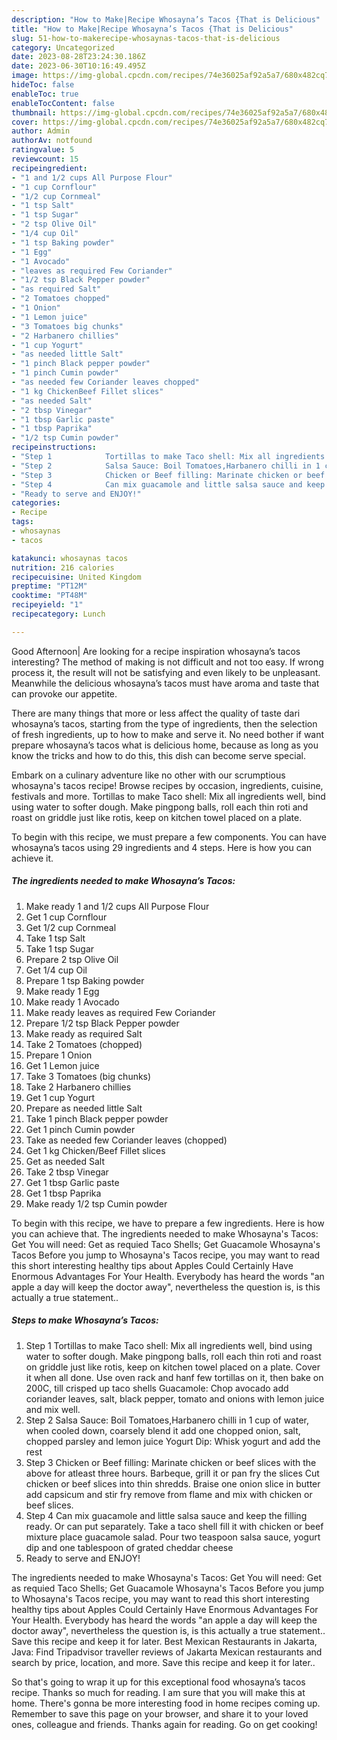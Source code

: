```yaml
---
description: "How to Make|Recipe Whosayna’s Tacos {That is Delicious"
title: "How to Make|Recipe Whosayna’s Tacos {That is Delicious"
slug: 51-how-to-makerecipe-whosaynas-tacos-that-is-delicious
category: Uncategorized
date: 2023-08-28T23:24:30.186Z
date: 2023-06-30T10:16:49.495Z
image: https://img-global.cpcdn.com/recipes/74e36025af92a5a7/680x482cq70/whosaynas-tacos-recipe-main-photo.jpg
hideToc: false
enableToc: true
enableTocContent: false
thumbnail: https://img-global.cpcdn.com/recipes/74e36025af92a5a7/680x482cq70/whosaynas-tacos-recipe-main-photo.jpg
cover: https://img-global.cpcdn.com/recipes/74e36025af92a5a7/680x482cq70/whosaynas-tacos-recipe-main-photo.jpg
author: Admin
authorAv: notfound
ratingvalue: 5
reviewcount: 15
recipeingredient:
- "1 and 1/2 cups All Purpose Flour"
- "1 cup Cornflour"
- "1/2 cup Cornmeal"
- "1 tsp Salt"
- "1 tsp Sugar"
- "2 tsp Olive Oil"
- "1/4 cup Oil"
- "1 tsp Baking powder"
- "1 Egg"
- "1 Avocado"
- "leaves as required Few Coriander"
- "1/2 tsp Black Pepper powder"
- "as required Salt"
- "2 Tomatoes chopped"
- "1 Onion"
- "1 Lemon juice"
- "3 Tomatoes big chunks"
- "2 Harbanero chillies"
- "1 cup Yogurt"
- "as needed little Salt"
- "1 pinch Black pepper powder"
- "1 pinch Cumin powder"
- "as needed few Coriander leaves chopped"
- "1 kg ChickenBeef Fillet slices"
- "as needed Salt"
- "2 tbsp Vinegar"
- "1 tbsp Garlic paste"
- "1 tbsp Paprika"
- "1/2 tsp Cumin powder"
recipeinstructions:
- "Step 1            Tortillas to make Taco shell: Mix all ingredients well, bind using water to softer dough. Make pingpong balls, roll each thin roti and roast on griddle just like rotis, keep on kitchen towel placed on a plate. Cover it when all done. Use oven rack and hanf few tortillas on it, then bake on 200C, till crisped up taco shells  Guacamole: Chop avocado add coriander leaves, salt, black pepper, tomato and onions with lemon juice and mix well."
- "Step 2            Salsa Sauce: Boil Tomatoes,Harbanero chilli in 1 cup of water, when cooled down, coarsely blend it add one chopped onion, salt, chopped parsley and lemon juice  Yogurt Dip: Whisk yogurt and add the rest"
- "Step 3            Chicken or Beef filling: Marinate chicken or beef slices with the above for atleast three hours. Barbeque, grill it or pan fry the slices Cut chicken or beef slices into thin shredds. Braise one onion slice in butter add capsicum and stir fry remove from flame and mix with chicken or beef slices."
- "Step 4            Can mix guacamole and little salsa sauce and keep the filling ready. Or can put separately.  Take a taco shell fill it with chicken or beef mixture place guacamole salad. Pour two teaspoon salsa sauce, yogurt dip and one tablespoon of grated cheddar cheese"
- "Ready to serve and ENJOY!"
categories:
- Recipe
tags:
- whosaynas
- tacos

katakunci: whosaynas tacos 
nutrition: 216 calories
recipecuisine: United Kingdom
preptime: "PT12M"
cooktime: "PT48M"
recipeyield: "1"
recipecategory: Lunch

---
```



Good Afternoon| Are looking for a recipe inspiration whosayna’s tacos interesting? The method of making is not difficult and not too easy. If wrong process it, the result will not be satisfying and even likely to be unpleasant. Meanwhile the delicious whosayna’s tacos must have aroma and taste that can provoke our appetite.






There are many things that more or less affect the quality of taste dari whosayna’s tacos, starting from the type of ingredients, then the selection of fresh ingredients, up to how to make and serve it. No need bother if want prepare whosayna’s tacos what is delicious home, because as long as you know the tricks and how to do this, this dish can become serve  special.


Embark on a culinary adventure like no other with our scrumptious whosayna&#39;s tacos recipe! Browse recipes by occasion, ingredients, cuisine, festivals and more. Tortillas to make Taco shell: Mix all ingredients well, bind using water to softer dough. Make pingpong balls, roll each thin roti and roast on griddle just like rotis, keep on kitchen towel placed on a plate.


To begin with this recipe, we must prepare a few components. You can have whosayna’s tacos using 29 ingredients and 4 steps. Here is how you can achieve it.

<!--inarticleads1-->

##### The ingredients needed to make Whosayna’s Tacos:

1. Make ready 1 and 1/2 cups All Purpose Flour
1. Get 1 cup Cornflour
1. Get 1/2 cup Cornmeal
1. Take 1 tsp Salt
1. Take 1 tsp Sugar
1. Prepare 2 tsp Olive Oil
1. Get 1/4 cup Oil
1. Prepare 1 tsp Baking powder
1. Make ready 1 Egg
1. Make ready 1 Avocado
1. Make ready leaves as required Few Coriander
1. Prepare 1/2 tsp Black Pepper powder
1. Make ready as required Salt
1. Take 2 Tomatoes (chopped)
1. Prepare 1 Onion
1. Get 1 Lemon juice
1. Take 3 Tomatoes (big chunks)
1. Take 2 Harbanero chillies
1. Get 1 cup Yogurt
1. Prepare as needed little Salt
1. Take 1 pinch Black pepper powder
1. Get 1 pinch Cumin powder
1. Take as needed few Coriander leaves (chopped)
1. Get 1 kg Chicken/Beef Fillet slices
1. Get as needed Salt
1. Take 2 tbsp Vinegar
1. Get 1 tbsp Garlic paste
1. Get 1 tbsp Paprika
1. Make ready 1/2 tsp Cumin powder


To begin with this recipe, we have to prepare a few ingredients. Here is how you can achieve that. The ingredients needed to make Whosayna&#39;s Tacos: Get You will need: Get as requied Taco Shells; Get Guacamole Whosayna&#39;s Tacos Before you jump to Whosayna&#39;s Tacos recipe, you may want to read this short interesting healthy tips about Apples Could Certainly Have Enormous Advantages For Your Health. Everybody has heard the words &#34;an apple a day will keep the doctor away&#34;, nevertheless the question is, is this actually a true statement.. 

<!--inarticleads2-->

##### Steps to make Whosayna’s Tacos:

1. Step 1            Tortillas to make Taco shell: Mix all ingredients well, bind using water to softer dough. Make pingpong balls, roll each thin roti and roast on griddle just like rotis, keep on kitchen towel placed on a plate. Cover it when all done. Use oven rack and hanf few tortillas on it, then bake on 200C, till crisped up taco shells  Guacamole: Chop avocado add coriander leaves, salt, black pepper, tomato and onions with lemon juice and mix well.
1. Step 2            Salsa Sauce: Boil Tomatoes,Harbanero chilli in 1 cup of water, when cooled down, coarsely blend it add one chopped onion, salt, chopped parsley and lemon juice  Yogurt Dip: Whisk yogurt and add the rest
1. Step 3            Chicken or Beef filling: Marinate chicken or beef slices with the above for atleast three hours. Barbeque, grill it or pan fry the slices Cut chicken or beef slices into thin shredds. Braise one onion slice in butter add capsicum and stir fry remove from flame and mix with chicken or beef slices.
1. Step 4            Can mix guacamole and little salsa sauce and keep the filling ready. Or can put separately.  Take a taco shell fill it with chicken or beef mixture place guacamole salad. Pour two teaspoon salsa sauce, yogurt dip and one tablespoon of grated cheddar cheese
1. Ready to serve and ENJOY!

The ingredients needed to make Whosayna&#39;s Tacos: Get You will need: Get as requied Taco Shells; Get Guacamole Whosayna&#39;s Tacos Before you jump to Whosayna&#39;s Tacos recipe, you may want to read this short interesting healthy tips about Apples Could Certainly Have Enormous Advantages For Your Health. Everybody has heard the words &#34;an apple a day will keep the doctor away&#34;, nevertheless the question is, is this actually a true statement.. Save this recipe and keep it for later. Best Mexican Restaurants in Jakarta, Java: Find Tripadvisor traveller reviews of Jakarta Mexican restaurants and search by price, location, and more. Save this recipe and keep it for later.. 

So that's going to wrap it up for this exceptional food whosayna’s tacos recipe. Thanks so much for reading. I am sure that you will make this at home. There's gonna be more interesting food in home recipes coming up. Remember to save this page on your browser, and share it to your loved ones, colleague and friends. Thanks again for reading. Go on get cooking!
